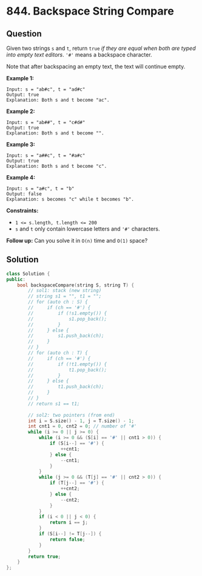 # 844. Backspace String Compare

## Question

Given two strings `s` and `t`, return `true` _if they are equal when both are typed into empty text editors_. `'#'` means a backspace character.

Note that after backspacing an empty text, the text will continue empty.

**Example 1:**

```text
Input: s = "ab#c", t = "ad#c"
Output: true
Explanation: Both s and t become "ac".
```

**Example 2:**

```text
Input: s = "ab##", t = "c#d#"
Output: true
Explanation: Both s and t become "".
```

**Example 3:**

```text
Input: s = "a##c", t = "#a#c"
Output: true
Explanation: Both s and t become "c".
```

**Example 4:**

```text
Input: s = "a#c", t = "b"
Output: false
Explanation: s becomes "c" while t becomes "b".
```

**Constraints:**

* `1 <= s.length, t.length <= 200`
* `s` and `t` only contain lowercase letters and `'#'` characters.

**Follow up:** Can you solve it in `O(n)` time and `O(1)` space?

## Solution

```cpp
class Solution {
public:
    bool backspaceCompare(string S, string T) {
        // sol1: stack (new string)
        // string s1 = "", t1 = "";
        // for (auto ch : S) {
        //     if (ch == '#') {
        //         if (!s1.empty()) {
        //             s1.pop_back();
        //         }
        //     } else {
        //         s1.push_back(ch);
        //     }
        // }
        // for (auto ch : T) {
        //     if (ch == '#') {
        //         if (!t1.empty()) {
        //             t1.pop_back();
        //         }
        //     } else {
        //         t1.push_back(ch);
        //     }
        // }
        // return s1 == t1;
        
        // sol2: two pointers (from end)
        int i = S.size() - 1, j = T.size() - 1;
        int cnt1 = 0, cnt2 = 0; // number of '#'
        while (i >= 0 || j >= 0) {
            while (i >= 0 && (S[i] == '#' || cnt1 > 0)) {
                if (S[i--] == '#') {
                    ++cnt1;
                } else {
                    --cnt1;
                }
            }
            while (j >= 0 && (T[j] == '#' || cnt2 > 0)) {
                if (T[j--] == '#') {
                    ++cnt2;
                } else {
                    --cnt2;
                }
            }
            if (i < 0 || j < 0) {
                return i == j;
            }
            if (S[i--] != T[j--]) {
                return false;
            }
        }
        return true;
    }
};
```


